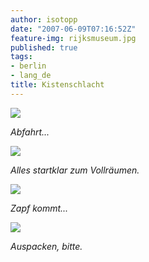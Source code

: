 ```yaml
---
author: isotopp
date: "2007-06-09T07:16:52Z"
feature-img: rijksmuseum.jpg
published: true
tags:
- berlin
- lang_de
title: Kistenschlacht
---
```


![](https://blog.koehntopp.info/uploads/umzug_berlin1.jpg)

*Abfahrt...*

![](https://blog.koehntopp.info/uploads/umzug_berlin2.jpg)

*Alles startklar zum Vollräumen.*


![](https://blog.koehntopp.info/uploads/umzug_berlin3.jpg)

*Zapf kommt...*

![](https://blog.koehntopp.info/uploads/umzug_berlin4.jpg)

*Auspacken, bitte.*
